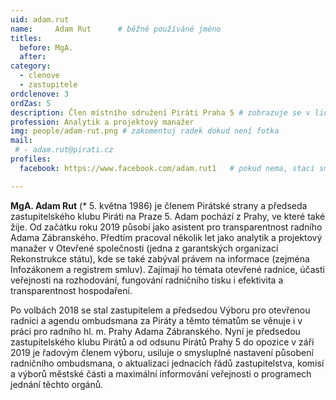 ```yaml
---
uid: adam.rut
name:     Adam Rut  	# běžně používáné jméno
titles:
  before: MgA. 
  after:
category:
  - clenove
  - zastupitele
ordclenove: 3
ordZas: 5
description: Člen místního sdružení Piráti Praha 5 # zobrazuje se v lide
profession: Analytik a projektový manažer
img: people/adam-rut.png # zakomentuj radek dokud není fotka
mail:
 # - adam.rut@pirati.cz
profiles:
  facebook: https://www.facebook.com/adam.rut1   # pokud nema, staci smazat tuto radku

---
```


**MgA. Adam Rut** (* 5. května 1986) je členem Pirátské strany a předseda zastupitelského klubu Piráti na Praze 5. Adam pochází z Prahy, ve které také žije. Od začátku roku 2019 působí jako asistent pro transparentnost radního Adama Zábranského. Předtím pracoval několik let jako analytik a projektový manažer v Otevřené společnosti (jedna z garantských organizací Rekonstrukce státu), kde se také zabýval právem na informace (zejména Infozákonem a registrem smluv). Zajímají ho témata otevřené radnice, účasti veřejnosti na rozhodování, fungování radničního tisku i efektivita a transparentnost hospodaření.

Po volbách 2018 se stal zastupitelem a předsedou Výboru pro otevřenou radnici a agendu ombudsmana za Piráty a těmto tématům se věnuje i v práci pro radního hl. m. Prahy Adama Zábranského. Nyní je předsedou zastupitelského klubu Pirátů a od odsunu Pirátů Prahy 5 do opozice v září 2019 je řadovým členem výboru, usiluje o smysluplné nastavení působení radničního ombudsmana, o aktualizaci jednacích řádů zastupitelstva, komisí a výborů městské části a maximální informování veřejnosti o programech jednání těchto orgánů.
